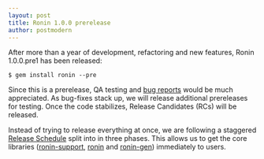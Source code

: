 ```yaml
---
layout: post
title: Ronin 1.0.0 prerelease
author: postmodern
---
```


After more than a year of development, refactoring and new
features, Ronin 1.0.0.pre1 has been released:

    $ gem install ronin --pre

Since this is a prerelease, QA testing and [bug reports](https://github.com/ronin-ruby/ronin/issues)
would be much appreciated. As bug-fixes stack up, we will release
additional prereleases for testing. Once the code stabilizes,
Release Candidates (RCs) will be released.

Instead of trying to release everything at once, we are following a
staggered [Release Schedule](https://github.com/ronin-ruby/ronin/wiki/Release-Schedule)
split into in three phases. This allows us to get the core libraries
([ronin-support](https://github.com/ronin-ruby/ronin-support),
[ronin](https://github.com/ronin-ruby/ronin) and
[ronin-gen](https://github.com/ronin-ruby/ronin-gen)) immediately to users.
